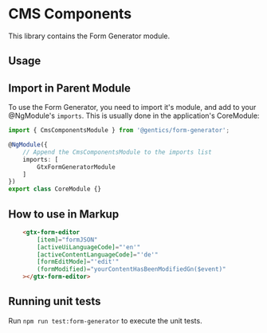 # CMS Components

This library contains the Form Generator module.

## Usage

## Import in Parent Module

To use the Form Generator, you need to import it's module, and add to your @NgModule's `imports`. This is usually done in the application's CoreModule:

```typescript
import { CmsComponentsModule } from '@gentics/form-generator';

@NgModule({
    // Append the CmsComponentsModule to the imports list
    imports: [
        GtxFormGeneratorModule
    ]
})
export class CoreModule {}
```


## How to use in Markup

```html
    <gtx-form-editor
        [item]="formJSON"
        [activeUiLanguageCode]="'en'"
        [activeContentLanguageCode]="'de'"
        [formEditMode]="'edit'"
        (formModified)="yourContentHasBeenModifiedGn($event)"
    ></gtx-form-editor>
```

## Running unit tests

Run `npm run test:form-generator` to execute the unit tests.
